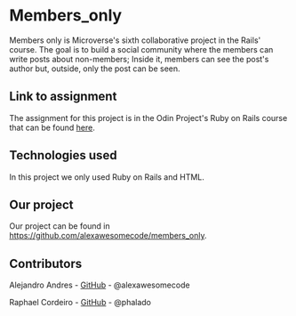 # Members_only

Members only is Microverse's sixth collaborative project in the Rails' course. The goal is to build a social community where the members can write posts about non-members; Inside it, members can see the post's author but, outside, only the post can be seen.

## Link to assignment

The assignment for this project is in the Odin Project's Ruby on Rails course that can be found [here](https://www.theodinproject.com/courses/ruby-on-rails/lessons/authentication#project-2-members-only).

## Technologies used

In this project we only used Ruby on Rails and HTML.

## Our project

Our project can be found in https://github.com/alexawesomecode/members_only.

## Contributors

Alejandro Andres - [GitHub](https://github.com/alexawesomecode) - @alexawesomecode

Raphael Cordeiro - [GitHub](https://github.com/phalado) - @phalado
